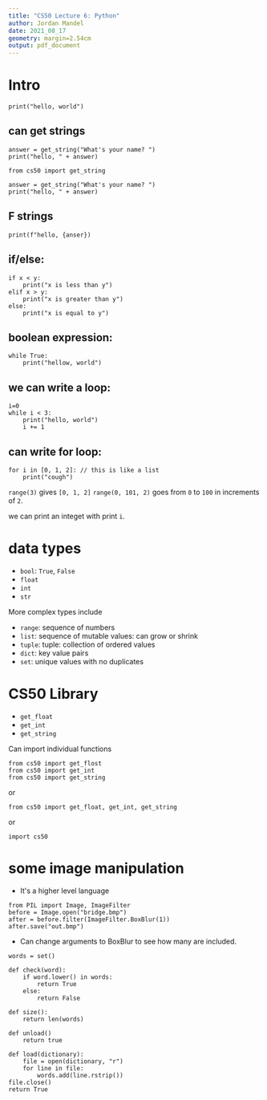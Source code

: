 ```yaml
---
title: "CS50 Lecture 6: Python"
author: Jordan Mandel
date: 2021_08_17
geometry: margin=2.54cm
output: pdf_document
---
```

# Intro
```
print("hello, world")
```


## can get strings

```
answer = get_string("What's your name? ")
print("hello, " + answer)
```

```
from cs50 import get_string

answer = get_string("What's your name? ")
print("hello, " + answer)
```

## F strings
```
print(f"hello, {anser})
```

## if/else:

```
if x < y:
	print("x is less than y")
elif x > y:
	print("x is greater than y")
else:
	print("x is equal to y")
```

## boolean expression:

```
while True:
	print("hellow, world")
```

## we can write a loop:

```
i=0
while i < 3:
	print("hello, world")
	i += 1
```

## can write for loop:

```
for i in [0, 1, 2]: // this is like a list
	print("cough")
```

`range(3)` gives `[0, 1, 2]`
`range(0, 101, 2)` goes from `0` to `100` in increments of `2`.

we can print an integet with print `i`.

# data types
- `bool`: `True`, `False`
- `float`
- `int`
- `str`

More complex types include

- `range`: sequence of numbers
- `list`: sequence of mutable values: can grow or shrink
- `tuple`: tuple: collection of ordered values
- `dict`: key value pairs
- `set`: unique values with no duplicates


# CS50 Library
- `get_float`
- `get_int`
- `get_string`

Can import individual functions

```
from cs50 import get_flost
from cs50 import get_int
from cs50 import get_string
```
or
```
from cs50 import get_float, get_int, get_string
```
or
```
import cs50
```

# some image manipulation
- It's a higher level language

```
from PIL import Image, ImageFilter
before = Image.open("bridge.bmp")
after = before.filter(ImageFilter.BoxBlur(1))
after.save("out.bmp")
```

- Can change arguments to BoxBlur to see how many are included.
```
words = set()

def check(word):
	if word.lower() in words:
		return True
	else:
		return False

def size():
	return len(words)

def unload()
	return true

def load(dictionary):
	file = open(dictionary, "r")
	for line in file:
		words.add(line.rstrip())
file.close()
return True
```
